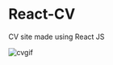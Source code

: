# React-CV
CV site made using React JS

![cvgif](https://user-images.githubusercontent.com/56833060/94292674-279b1780-ff55-11ea-833a-eb5d2f60410b.gif)
